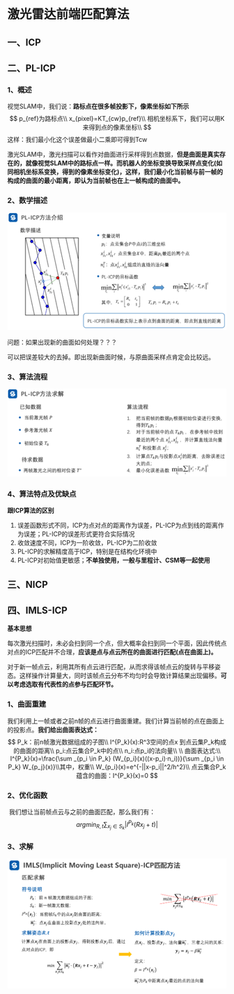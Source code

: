 # 激光雷达前端匹配算法

## 一、ICP

## 二、PL-ICP

### 1、概述

​	视觉SLAM中，我们说：**路标点在很多帧投影下，像素坐标如下所示**
$$
p_{ref}为路标点\\
x_{pixel}=KT_{cw}p_{ref}\\
相机坐标系下，我们可以用K来得到点的像素坐标\\
$$
这样：我们最小化这个误差做最小二乘即可得到Tcw

​	激光SLAM中，激光扫描可以看作对曲面进行采样得到点数据，**但是曲面是真实存在的，就像视觉SLAM中的路标点一样。而机器人的坐标变换导致采样点变化(如同相机坐标系变换，得到的像素坐标变化)，这样，我们最小化当前帧与前一帧的构成的曲面的最小距离，即认为当前帧也在上一帧构成的曲面中。**

### 2、数学描述

![](img/20.png)

问题：如果出现新的曲面如何处理？？？

可以把误差较大的去掉。即出现新曲面时候，与原曲面采样点肯定会比较远。

### 3、算法流程

![](img/21.png)

### 4、算法特点及优缺点

**跟ICP算法的区别**

1. 误差函数形式不同，ICP为点对点的距离作为误差，PL-ICP为点到线的距离作为误差；PL-ICP的误差形式更符合实际情况
2. 收敛速度不同，ICP为一阶收敛，PL-ICP为二阶收敛
3. PL-ICP的求解精度高于ICP，特别是在结构化环境中
4. PL-ICP对初始值更敏感；**不单独使用，一般与里程计、CSM等一起使用**

## 三、NICP

## 四、IMLS-ICP

**基本思想**

​	每次激光扫描时，未必会扫到同一个点，但大概率会扫到同一个平面，因此传统点对点的ICP匹配并不合理，**应该是点与点云所在的曲面进行匹配(点在曲面上)。**

​	对于新一帧点云，利用其所有点云进行匹配，从而求得该帧点云的旋转与平移姿态。这样操作计算量大，同时该帧点云分布不均匀时会导致计算结果出现偏移。**可以考虑选取有代表性的点参与匹配环节。**

### 1、曲面重建

​	我们利用上一帧或者之前n帧的点云进行曲面重建。我们计算当前帧的点在曲面上的投影点。**我们给出曲面表达式：**
$$
P_k：前n帧激光数据组成的子图\\
I^{P_k}(x):R^3空间的点x 到点云集P_k构成的曲面的距离\\
p_i:点云集合P_k中的点\\
n_i:点p_i的法向量\\
\\
曲面表达式:\\
I^{P_k}(x)=\frac{\sum _{p_i \in P_k}
(W_{p_i}(x)((x-p_i)·n_i))}{\sum _{p_i \in P_k} W_{p_j}(x)}\\其中，权重\\
W_{p_i}(x)=e^{-||x-p_i||^2/h^2}\\
点云集合P_k蕴含的曲面：I^{P_k}(x)=0
$$

### 2、优化函数

​	我们想让当前帧点云与之前的曲面匹配，那么我们有：
$$
argmin_{R,t}\sum_{x_j\in S_k}|I^{P_k}(Rx_j+t)|
$$

### 3、求解

![](img/22.png)





















































